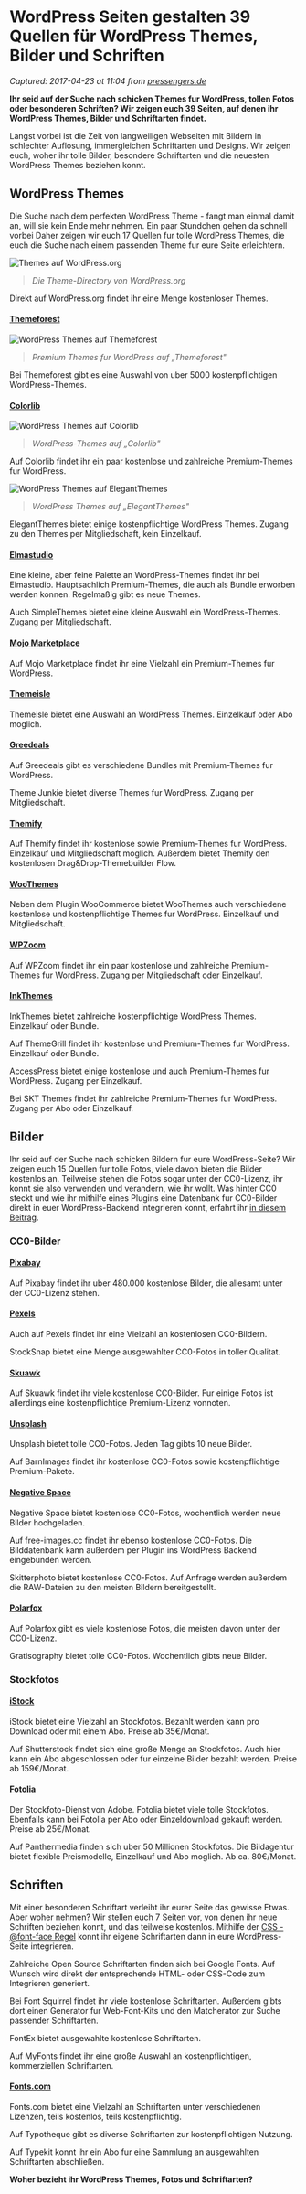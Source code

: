 # WordPress Seiten gestalten 39 Quellen für WordPress Themes, Bilder und Schriften

_Captured: 2017-04-23 at 11:04 from [pressengers.de](http://pressengers.de/themes/39-quellen-wordpress-themes-bilder-schriften/)_

**Ihr seid auf der Suche nach schicken Themes fur WordPress, tollen Fotos oder besonderen Schriften? Wir zeigen euch 39 Seiten, auf denen ihr WordPress Themes, Bilder und Schriftarten findet.**

Langst vorbei ist die Zeit von langweiligen Webseiten mit Bildern in schlechter Auflosung, immergleichen Schriftarten und Designs. Wir zeigen euch, woher ihr tolle Bilder, besondere Schriftarten und die neuesten WordPress Themes beziehen konnt.

## WordPress Themes

Die Suche nach dem perfekten WordPress Theme - fangt man einmal damit an, will sie kein Ende mehr nehmen. Ein paar Stundchen gehen da schnell vorbei Daher zeigen wir euch 17 Quellen fur tolle WordPress Themes, die euch die Suche nach einem passenden Theme fur eure Seite erleichtern.

![Themes auf WordPress.org](http://pressengers.de/wp-content/uploads/2015/10/Themes-auf-Wordpress-org.png)

> _Die Theme-Directory von WordPress.org_

Direkt auf WordPress.org findet ihr eine Menge kostenloser Themes.

#### [Themeforest](http://themeforest.net/category/wordpress)

![WordPress Themes auf Themeforest](http://pressengers.de/wp-content/uploads/2015/10/WordPress-Themes-auf-Themeforest.png)

> _Premium Themes fur WordPress auf „Themeforest"_

Bei Themeforest gibt es eine Auswahl von uber 5000 kostenpflichtigen WordPress-Themes.

#### [Colorlib](https://colorlib.com/)

![WordPress Themes auf Colorlib](http://pressengers.de/wp-content/uploads/2015/10/WordPress-Themes-auf-Colorlib.png)

> _WordPress-Themes auf „Colorlib"_

Auf Colorlib findet ihr ein paar kostenlose und zahlreiche Premium-Themes fur WordPress.

![WordPress Themes auf ElegantThemes](http://pressengers.de/wp-content/uploads/2015/10/WordPress-Themes-auf-ElegantThemes.png)

> _WordPress Themes auf „ElegantThemes"_

ElegantThemes bietet einige kostenpflichtige WordPress Themes. Zugang zu den Themes per Mitgliedschaft, kein Einzelkauf.

#### [Elmastudio](http://www.elmastudio.de/)

Eine kleine, aber feine Palette an WordPress-Themes findet ihr bei Elmastudio. Hauptsachlich Premium-Themes, die auch als Bundle erworben werden konnen. Regelmaßig gibt es neue Themes.

Auch SimpleThemes bietet eine kleine Auswahl ein WordPress-Themes. Zugang per Mitgliedschaft.

#### [Mojo Marketplace](http://www.mojomarketplace.com/)

Auf Mojo Marketplace findet ihr eine Vielzahl ein Premium-Themes fur WordPress.

#### [Themeisle](http://themeisle.com/)

Themeisle bietet eine Auswahl an WordPress Themes. Einzelkauf oder Abo moglich.

#### [Greedeals](https://greedeals.com/)

Auf Greedeals gibt es verschiedene Bundles mit Premium-Themes fur WordPress.

Theme Junkie bietet diverse Themes fur WordPress. Zugang per Mitgliedschaft.

#### [Themify](https://themify.me/)

Auf Themify findet ihr kostenlose sowie Premium-Themes fur WordPress. Einzelkauf und Mitgliedschaft moglich. Außerdem bietet Themify den kostenlosen Drag&Drop-Themebuilder Flow.

#### [WooThemes](http://www.woothemes.com/)

Neben dem Plugin WooCommerce bietet WooThemes auch verschiedene kostenlose und kostenpflichtige Themes fur WordPress. Einzelkauf und Mitgliedschaft.

#### [WPZoom](http://www.wpzoom.com/)

Auf WPZoom findet ihr ein paar kostenlose und zahlreiche Premium-Themes fur WordPress. Zugang per Mitgliedschaft oder Einzelkauf.

#### [InkThemes](http://www.inkthemes.com/)

InkThemes bietet zahlreiche kostenpflichtige WordPress Themes. Einzelkauf oder Bundle.

Auf ThemeGrill findet ihr kostenlose und Premium-Themes fur WordPress. Einzelkauf oder Bundle.

AccessPress bietet einige kostenlose und auch Premium-Themes fur WordPress. Zugang per Einzelkauf.

Bei SKT Themes findet ihr zahlreiche Premium-Themes fur WordPress. Zugang per Abo oder Einzelkauf.

## Bilder

Ihr seid auf der Suche nach schicken Bildern fur eure WordPress-Seite? Wir zeigen euch 15 Quellen fur tolle Fotos, viele davon bieten die Bilder kostenlos an. Teilweise stehen die Fotos sogar unter der CC0-Lizenz, ihr konnt sie also verwenden und verandern, wie ihr wollt. Was hinter CC0 steckt und wie ihr mithilfe eines Plugins eine Datenbank fur CC0-Bilder direkt in euer WordPress-Backend integrieren konnt, erfahrt ihr [in diesem Beitrag](http://pressengers.de/plugins/cc0-bilder-fuer-wordpress-mit-free-images-cc-importer/).

### CC0-Bilder

#### [Pixabay](https://pixabay.com/)

Auf Pixabay findet ihr uber 480.000 kostenlose Bilder, die allesamt unter der CC0-Lizenz stehen.

#### [Pexels](https://www.pexels.com/)

Auch auf Pexels findet ihr eine Vielzahl an kostenlosen CC0-Bildern.

StockSnap bietet eine Menge ausgewahlter CC0-Fotos in toller Qualitat.

#### [Skuawk](http://skuawk.com/)

Auf Skuawk findet ihr viele kostenlose CC0-Bilder. Fur einige Fotos ist allerdings eine kostenpflichtige Premium-Lizenz vonnoten.

#### [Unsplash](https://unsplash.com/)

Unsplash bietet tolle CC0-Fotos. Jeden Tag gibts 10 neue Bilder.

Auf BarnImages findet ihr kostenlose CC0-Fotos sowie kostenpflichtige Premium-Pakete.

#### [Negative Space](http://negativespace.co/)

Negative Space bietet kostenlose CC0-Fotos, wochentlich werden neue Bilder hochgeladen.

Auf free-images.cc findet ihr ebenso kostenlose CC0-Fotos. Die Bilddatenbank kann außerdem per Plugin ins WordPress Backend eingebunden werden.

Skitterphoto bietet kostenlose CC0-Fotos. Auf Anfrage werden außerdem die RAW-Dateien zu den meisten Bildern bereitgestellt.

#### [Polarfox](http://photos.polarfox.com/)

Auf Polarfox gibt es viele kostenlose Fotos, die meisten davon unter der CC0-Lizenz.

Gratisography bietet tolle CC0-Fotos. Wochentlich gibts neue Bilder.

### Stockfotos

#### [iStock](http://deutsch.istockphoto.com/)

iStock bietet eine Vielzahl an Stockfotos. Bezahlt werden kann pro Download oder mit einem Abo. Preise ab 35€/Monat.

Auf Shutterstock findet sich eine große Menge an Stockfotos. Auch hier kann ein Abo abgeschlossen oder fur einzelne Bilder bezahlt werden. Preise ab 159€/Monat.

#### [Fotolia](https://de.fotolia.com/)

Der Stockfoto-Dienst von Adobe. Fotolia bietet viele tolle Stockfotos. Ebenfalls kann bei Fotolia per Abo oder Einzeldownload gekauft werden. Preise ab 25€/Monat.

Auf Panthermedia finden sich uber 50 Millionen Stockfotos. Die Bildagentur bietet flexible Preismodelle, Einzelkauf und Abo moglich. Ab ca. 80€/Monat.

## Schriften

Mit einer besonderen Schriftart verleiht ihr eurer Seite das gewisse Etwas. Aber woher nehmen? Wir stellen euch 7 Seiten vor, von denen ihr neue Schriften beziehen konnt, und das teilweise kostenlos. Mithilfe der [CSS - @font-face Regel](http://pressengers.de/tipps/mit-font-face-neue-schriftarten-in-wordpress-einbinden/) konnt ihr eigene Schriftarten dann in eure WordPress-Seite integrieren.

Zahlreiche Open Source Schriftarten finden sich bei Google Fonts. Auf Wunsch wird direkt der entsprechende HTML- oder CSS-Code zum Integrieren generiert.

Bei Font Squirrel findet ihr viele kostenlose Schriftarten. Außerdem gibts dort einen Generator fur Web-Font-Kits und den Matcherator zur Suche passender Schriftarten.

FontEx bietet ausgewahlte kostenlose Schriftarten.

Auf MyFonts findet ihr eine große Auswahl an kostenpflichtigen, kommerziellen Schriftarten.

#### [Fonts.com](http://www.fonts.com/de)

Fonts.com bietet eine Vielzahl an Schriftarten unter verschiedenen Lizenzen, teils kostenlos, teils kostenpflichtig.

Auf Typotheque gibt es diverse Schriftarten zur kostenpflichtigen Nutzung.

Auf Typekit konnt ihr ein Abo fur eine Sammlung an ausgewahlten Schriftarten abschließen.

**Woher bezieht ihr WordPress Themes, Fotos und Schriftarten?**
